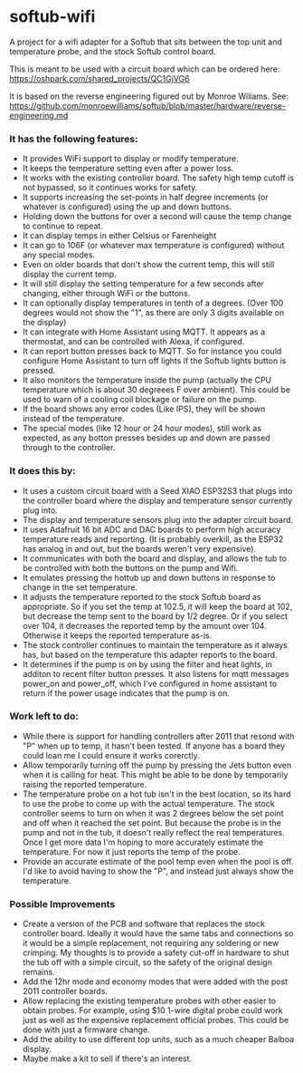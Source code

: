 # softub-wifi
A project for a wifi adapter for a Softub that sits between the top unit and temperature probe, and the stock Softub control board.

This is meant to be used with a circuit board which can be ordered here:
https://oshpark.com/shared_projects/QC1GjVG6

It is based on the reverse engineering figured out by Monroe Wiliams.  See:
https://github.com/monroewilliams/softub/blob/master/hardware/reverse-engineering.md

### It has the following features:
* It provides WiFi support to display or modify temperature.
* It keeps the temperature setting even after a power loss.
* It works with the existing controller board. The safety high temp cutoff is not bypassed, so it continues works for safety.
* It supports increasing the set-points in half degree increments (or whatever is configured) using the up and down buttons.
* Holding down the buttons for over a second will cause the temp change to continue to repeat.
* It can display temps in either Celsius or Farenheight
* It can go to 106F (or whatever max temperature is configured) without any special modes.
* Even on older boards that don't show the current temp, this will still display the current temp.
* It will still display the setting temperature for a few seconds after changing, either through WiFi or the buttons.
* It can optionally display temperatures in tenth of a degrees.  (Over 100 degrees would not show the "1", as there are only 3 digits available on the display)
* It can integrate with Home Assistant using MQTT.  It appears as a thermostat, and can be controlled with Alexa, if configured.
* It can report button presses back to MQTT.  So for instance you could configure Home Assistant to turn off lights if the Softub lights button is pressed.
* It also monitors the temperature inside the pump (actually the CPU temperature which is about 30 degreees F over ambient). This could be used to warn of a cooling coil blockage or failure on the pump.
* If the board shows any error codes (Like IPS), they will be shown instead of the temperature.
* The special modes (like 12 hour or 24 hour modes), still work as expected, as any botton presses besides up and down are passed through to the controller.

### It does this by:
* It uses a custom circuit board with a Seed XIAO ESP32S3 that plugs into the controller board where the display and temperature sensor currently plug into.
* The display and temperature sensors plug into the adapter circuit board.
* It uses Adafruit 16 bit ADC and DAC boards to perform high accuracy temperature reads and reporting.  (It is probably overkill, as the ESP32 has analog in and out, but the boards weren't very expensive).
* It communicates with both the board and display, and allows the tub to be controlled with both the buttons on the pump and Wifi.
* It emulates pressing the hottub up and down buttons in response to change in the set temperature.
* It adjusts the temperature reported to the stock Softub board as appropriate.  So if you set the temp at 102.5, it will keep the board at 102, but decrease the temp sent to the board by 1/2 degree. Or if you select over 104, it decreases the reported temp by the amount over 104. Otherwise it keeps the reported temperature as-is.
* The stock controller continues to maintain the temperature as it always has, but based on the temperature this adapter reports to the board.
* It determines if the pump is on by using the filter and heat lights, in additon to recent filter button presses. It also listens for mqtt messages power_on and power_off, which I've configured in home assistant to return if the power usage indicates that the pump is on.

### Work left to do:
* While there is support for handling controllers after 2011 that resond with "P" when up to temp, it hasn't been tested. If anyone has a board they could loan me I could ensure it works corerctly.
* Allow temporarily turning off the pump by pressing the Jets button even when it is calling for heat.  This might be able to be done by temporarily raising the reported temperature.
* The temperature probe on a hot tub isn't in the best location, so its hard to use the probe to come up with the actual temperature. The stock controller seems to turn on when it was 2 degrees below the set point and off when it reached the set point. But because the probe is in the pump and not in the tub, it doesn't really reflect the real temperatures. Once I get more data I'm hoping to more accurately estimate the temperature.  For now it just reports the temp of the probe.
* Provide an accurate estimate of the pool temp even when the pool is off. I'd like to avoid having to show the "P", and instead just always show the temperature.

### Possible Improvements
* Create a version of the PCB and software that replaces the stock controller board. Ideally it would have the same tabs and connections so it would be a simple replacement, not requiring any soldering or new crimping.  My thoughts is to provide a safety cut-off in hardware to shut the tub off with a simple circuit, so the safety of the original design remains.
* Add the 12hr mode and economy modes that were added with the post 2011 controller boards.
* Allow replacing the existing temperature probes with other easier to obtain probes.  For example, using $10 1-wire digital probe could work just as well as the expensive replacement official probes. This could be done with just a firmware change.
* Add the ability to use different top units, such as a much cheaper Balboa display.
* Maybe make a kit to sell if there's an interest.

